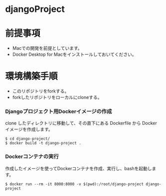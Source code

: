 # djangoProject
# 前提事項
- Macでの開発を前提としています。
- Docker Desktop for Macをインストールしておいてください。

# 環境構築手順
- このリポジトリをforkする。
- forkしたリポジトリをローカルにcloneする。
### Djangoプロジェクト用Dockerイメージの作成

clone したディレクトリに移動して、その直下にある Dockerfile から Docker イメージを作成します。
```command
$ cd django-project/
$ docker build -t django-project .
```
### Dockerコンテナの実行
作成したイメージを使ってDockerコンテナを作成、実行し、bashを起動します。
```command
$ docker run --rm -it 8000:8000 -v $(pwd):/root/django-project django-project
```



